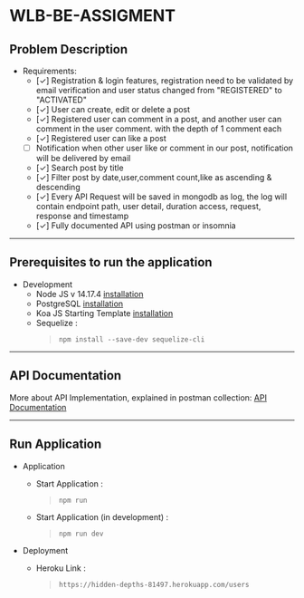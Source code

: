 # WLB-BE-ASSIGMENT

## Problem Description

* Requirements:
  * [✓] Registration & login features, registration need to be validated by email verification and user status changed from "REGISTERED" to "ACTIVATED"
  * [✓] User can create, edit or delete a post
  * [✓] Registered user can comment in a post, and another user can comment in the user comment. with the depth of 1 comment each
  * [✓] Registered user can like a post 
  * [ ] Notification when other user like or comment in our post, notification will be delivered by email
  * [✓] Search post by title
  * [✓] Filter post by date,user,comment count,like as ascending & descending
  * [✓] Every API Request will be saved in mongodb as log, the log will contain endpoint path, user detail, duration access, request, response and timestamp
  * [✓] Fully documented API using postman or insomnia
---

## Prerequisites to run the application

* Development
  * Node JS v 14.17.4 [installation]([stackoverflow.com/questions/37405528/ddg#38909715](https://www.digitalocean.com/community/tutorials/how-to-install-node-js-on-ubuntu-18-04))
  * PostgreSQL [installation](https://www.digitalocean.com/community/tutorials/how-to-install-and-use-postgresql-on-ubuntu-18-04)
  * Koa JS Starting Template [installation](https://github.com/tonyghiani/create-koa-application)
  * Sequelize :
    >   `npm install --save-dev sequelize-cli`

---
## API Documentation
More about API Implementation, explained in postman collection:
[API Documentation](https://documenter.getpostman.com/view/8882188/Uyxogiew)

---

## Run Application

* Application
  * Start Application :
    >   `npm run`
  * Start Application (in development) :
    >   `npm run dev`

* Deployment
  * Heroku Link :
    >   `https://hidden-depths-81497.herokuapp.com/users`
